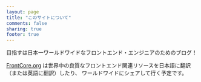 ```yaml
---
layout: page
title: "このサイトについて"
comments: false
sharing: true
footer: true
---
```


目指すは日本一ワールドワイドなフロントエンド・エンジニアのためのブログ！

[FrontCore.org](http://front-core.org) は世界中の良質なフロントエンド関連リソースを日本語に翻訳（または英語に翻訳）したり、
ワールドワイドにシェアして行く予定です。